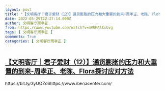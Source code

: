 ```yaml
---
layout: post
title: "【文明客厅｜君子爱财（12）】通货膨胀的压力和大重置的到来-周孝正、老陈、Flora探讨应对方法"
date: 2022-05-29T22:27:14.000Z
author: 文明客厅周孝正
from: https://www.youtube.com/watch?v=mVUMAtCuUvg
tags: [ 文明客厅周孝正 ]
comments: True
categories: [ 文明客厅周孝正 ]
---
```

<!--1653863234000-->
[【文明客厅｜君子爱财（12）】通货膨胀的压力和大重置的到来-周孝正、老陈、Flora探讨应对方法](https://www.youtube.com/watch?v=mVUMAtCuUvg)
------

<div>
https://bit.ly/3yUOZs6https://www.iberiacenter.com/
</div>
